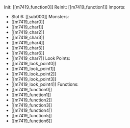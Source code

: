 Init: [[m7419_function0]]
ReInit: [[m7419_function1]]
Imports:
- Slot 6: [[sub000]]
Monsters:
- [[m7419_char0]]
- [[m7419_char1]]
- [[m7419_char2]]
- [[m7419_char3]]
- [[m7419_char4]]
- [[m7419_char5]]
- [[m7419_char6]]
- [[m7419_char7]]
Look Points:
- [[m7419_look_point0]]
- [[m7419_look_point1]]
- [[m7419_look_point2]]
- [[m7419_look_point3]]
- [[m7419_look_point4]]
Functions:
- [[m7419_function0]]
- [[m7419_function1]]
- [[m7419_function2]]
- [[m7419_function3]]
- [[m7419_function4]]
- [[m7419_function5]]
- [[m7419_function6]]
